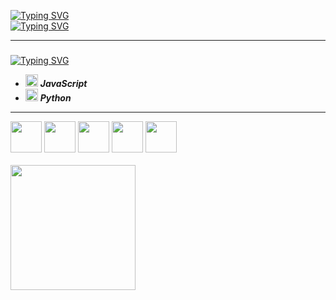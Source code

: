 [![Typing SVG](https://readme-typing-svg.demolab.com?font=Fira+Code&pause=1000&color=3DF77C&repeat=false&random=false&width=435&lines=Gustavo+Pampu)](https://git.io/typing-svg)<br>
[![Typing SVG](https://readme-typing-svg.demolab.com?font=Fira+Code&pause=1000&color=3DF77C&random=false&width=435&lines=Software+Engineering+Student)](https://git.io/typing-svg)<hr>
###
[![Typing SVG](https://readme-typing-svg.demolab.com?font=Fira+Code&size=17&pause=1000&color=2CB35A&repeat=false&random=false&width=435&lines=Learning)](https://git.io/typing-svg)
- <img src="https://cdn.jsdelivr.net/gh/devicons/devicon@latest/icons/javascript/javascript-original.svg" height="20" width="20"/> *__JavaScript__*
- <img src="https://cdn.jsdelivr.net/gh/devicons/devicon@latest/icons/python/python-original.svg" height="20" width="20"/> *__Python__* 
<hr>
<div class="technologies">
  <img src="https://cdn.jsdelivr.net/gh/devicons/devicon@latest/icons/javascript/javascript-original.svg" height="50" width="50"/>
  <img src="https://cdn.jsdelivr.net/gh/devicons/devicon@latest/icons/nextjs/nextjs-original-wordmark.svg" height="50" width="50"/>
  <img src="https://cdn.jsdelivr.net/gh/devicons/devicon@latest/icons/html5/html5-original.svg" height="50" width="50"/>
  <img src="https://cdn.jsdelivr.net/gh/devicons/devicon@latest/icons/css3/css3-original.svg" height="50" width="50"/>
  <img src="https://cdn.jsdelivr.net/gh/devicons/devicon@latest/icons/python/python-original.svg" height="50" width="50"/>
</div>
<br>
<div>
  <a href="https://github.com/guleDev">
  <img loading="lazy" height="200em" src="https://github-readme-stats.vercel.app/api/top-langs/?username=guleDev&layout=compact&langs_count=7&theme=dracula"/>
</div>
